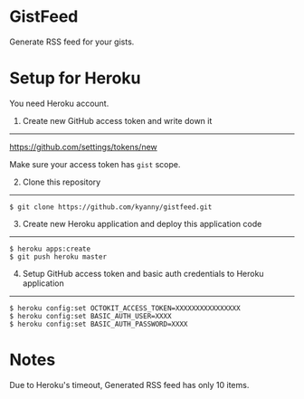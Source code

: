 GistFeed
========

Generate RSS feed for your gists.

Setup for Heroku
================

You need Heroku account.

1. Create new GitHub access token and write down it
---------------------------------------------------

https://github.com/settings/tokens/new

Make sure your access token has `gist` scope.

2. Clone this repository
------------------------

```
$ git clone https://github.com/kyanny/gistfeed.git
```

3. Create new Heroku application and deploy this application code
-----------------------------------------------------------------

```
$ heroku apps:create
$ git push heroku master
```

4. Setup GitHub access token and basic auth credentials to Heroku application
-----------------------------------------------------------------------------

```
$ heroku config:set OCTOKIT_ACCESS_TOKEN=XXXXXXXXXXXXXXXX
$ heroku config:set BASIC_AUTH_USER=XXXX
$ heroku config:set BASIC_AUTH_PASSWORD=XXXX
```

Notes
=====

Due to Heroku's timeout, Generated RSS feed has only 10 items.
